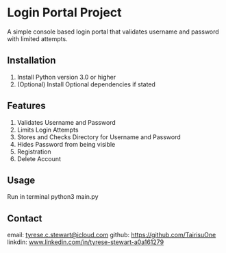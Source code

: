 # Login Portal Project

A simple console based login portal that validates username and password with limited attempts.

## Installation

1. Install Python version 3.0 or higher
2. (Optional) Install Optional dependencies if stated

## Features

1. Validates Username and Password
2. Limits Login Attempts
3. Stores and Checks Directory for Username and Password 
4. Hides Password from being visible
5. Registration 
6. Delete Account


## Usage

Run in terminal   python3 main.py

## Contact
email: tyrese.c.stewart@icloud.com
github: https://github.com/TairisuOne
linkdin: www.linkedin.com/in/tyrese-stewart-a0a161279